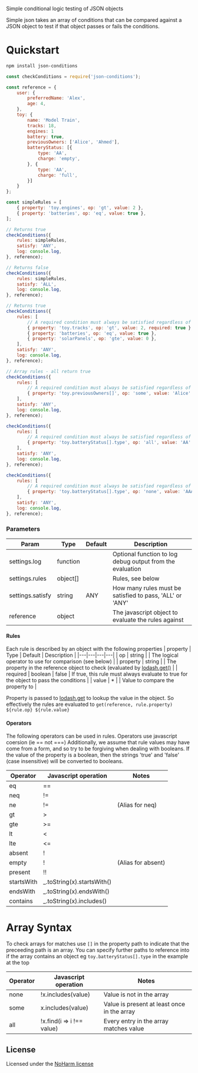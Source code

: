 Simple conditional logic testing of JSON objects

Simple json takes an array of conditions that can be compared against a JSON object to test if that object passes or fails the conditions.

# Quickstart

```sh
npm install json-conditions
```

```javascript
const checkConditions = require('json-conditions');

const reference = {
	user: {
		preferredName: 'Alex',
		age: 4,
	},
	toy: {
		name: 'Model Train',
		tracks: 18,
		engines: 1
		battery: true,
		previousOwners: ['Alice', 'Ahmed'],
		batteryStatus: [{
			type: 'AA',
			charge: 'empty',
		}, {
			type: 'AA',
			charge: 'full',
		}]
	}
};

const simpleRules = [
	{ property: 'toy.engines', op: 'gt', value: 2 },
	{ property: 'batteries', op: 'eq', value: true },
];

// Returns true
checkConditions({
	rules: simpleRules,
	satisfy: 'ANY',
	log: console.log,
}, reference);

// Returns false
checkConditions({
	rules: simpleRules,
	satisfy: 'ALL',
	log: console.log,
}, reference);

// Returns true
checkConditions({
	rules: [
		// A required condition must always be satisfied regardless of the value
		{ property: 'toy.tracks', op: 'gt', value: 2, required: true },
		{ property: 'batteries', op: 'eq', value: true },
		{ property: 'solarPanels', op: 'gte', value: 0 },
	],
	satisfy: 'ANY',
	log: console.log,
}, reference);

// Array rules - all return true
checkConditions({
	rules: [
		// A required condition must always be satisfied regardless of the value
		{ property: 'toy.previousOwners[]', op: 'some', value: 'Alice' },
	],
	satisfy: 'ANY',
	log: console.log,
}, reference);

checkConditions({
	rules: [
		// A required condition must always be satisfied regardless of the value
		{ property: 'toy.batteryStatus[].type', op: 'all', value: 'AA' },
	],
	satisfy: 'ANY',
	log: console.log,
}, reference);

checkConditions({
	rules: [
		// A required condition must always be satisfied regardless of the value
		{ property: 'toy.batteryStatus[].type', op: 'none', value: 'AAA' },
	],
	satisfy: 'ANY',
	log: console.log,
}, reference);
```

### Parameters

| Param            | Type     | Default | Description                                               |
| ---------------- | -------- | ------- | --------------------------------------------------------- |
| settings.log     | function |         | Optional function to log debug output from the evaluation |
| settings.rules   | object[] |         | Rules, see below                                          |
| settings.satisfy | string   | ANY     | How many rules must be satisfied to pass, 'ALL' or 'ANY'  |
| reference        | object   |         | The javascript object to evaluate the rules against       |

#### Rules

Each rule is described by an object with the following properties
| property | Type | Default | Description |
|---|---|---|---|
| op | string | | The logical operator to use for comparison (see below) |
| property | string | | The property in the reference object to check (evaluated by [lodash.get()](https://lodash.com/docs/4.17.15#get) |
| required | boolean | false | If true, this rule must always evaluate to true for the object to pass the conditions |
| value | \* | | Value to compare the property to |

Property is passed to [lodash.get](https://lodash.com/docs/4.17.15#get) to lookup the value in the object.
So effectively the rules are evaluated to `get(reference, rule.property) ${rule.op} ${rule.value}`

#### Operators

The following operators can be used in rules. Operators use javascript coersion (ie == not ===)
Additionally, we assume that rule values may have come from a form, and so try to be forgiving when dealing with
booleans. If the value of the property is a boolean, then the strings 'true' and 'false' (case insensitive) will
be converted to booleans.

| Operator   | Javascript operation        | Notes              |
| ---------- | --------------------------- | ------------------ |
| eq         | ==                          |                    |
| neq        | !=                          |                    |
| ne         | !=                          | (Alias for neq)    |
| gt         | >                           |                    |
| gte        | >=                          |                    |
| lt         | <                           |                    |
| lte        | <=                          |                    |
| absent     | !                           |                    |
| empty      | !                           | (Alias for absent) |
| present    | !!                          |                    |
| startsWith | \_.toString(x).startsWith() |                    |
| endsWith   | \_.toString(x).endsWith()   |                    |
| contains   | \_.toString(x).includes()   |                    |

# Array Syntax

To check arrays for matches use `[]` in the property path to indicate that the preceeding path is an array.
You can specify further paths to reference into if the array contains an object
eg `toy.batteryStatus[].type` in the example at the top

| Operator | Javascript operation      | Notes                                       |
| -------- | ------------------------- | ------------------------------------------- |
| none     | !x.includes(value)        | Value is not in the array                   |
| some     | x.includes(value)         | Value is present at least once in the array |
| all      | !x.find(i => i !== value) | Every entry in the array matches value      |

## License

Licensed under the [NoHarm license](https://github.com/raisely/noharm)
